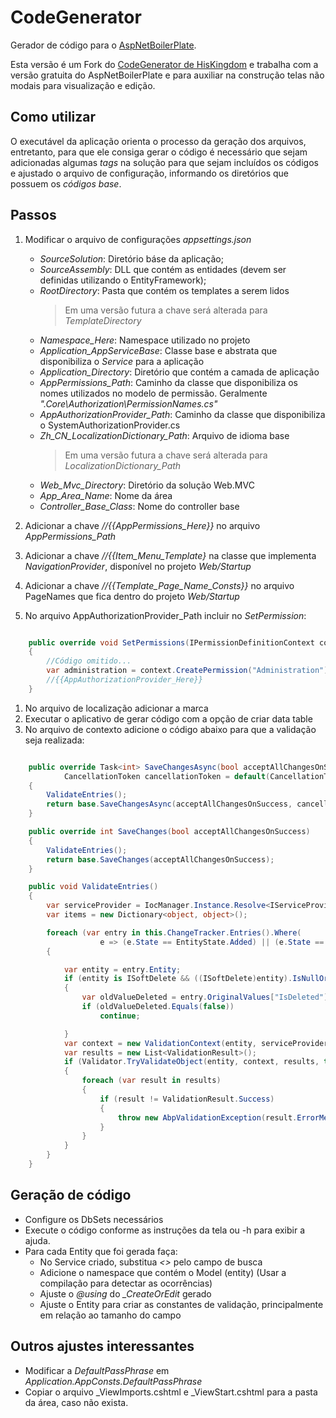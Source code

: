 # CodeGenerator

Gerador de código para o [AspNetBoilerPlate](http://aspnetboilerplate.com).

Esta versão é um Fork do [CodeGenerator de HisKingdom](https://github.com/HisKingdom/CodeGenerator)  e trabalha com a versão gratuita do AspNetBoilerPlate e para auxiliar na construção telas não modais para visualização e edição.

## Como utilizar 

O executável da aplicação orienta o processo da geração dos arquivos, entretanto, para que ele consiga gerar o código é necessário que sejam adicionadas algumas *tags* na solução para que sejam incluídos os códigos e ajustado o arquivo de configuração, informando os diretórios que possuem os *códigos base*.

## Passos

 1. Modificar o arquivo de configurações *appsettings.json*
	
	- *SourceSolution*: Diretório báse da aplicação;
	- *SourceAssembly*: DLL que contém as entidades (devem ser definidas utilizando o EntityFramework);
	- *RootDirectory*: Pasta que contém os templates a serem lidos
		> Em uma versão futura a chave será alterada para *TemplateDirectory*
	- *Namespace_Here*: Namespace utilizado no projeto
	- *Application_AppServiceBase*: Classe base e abstrata que disponibiliza o *Service* para a aplicação
	- *Application_Directory*: Diretório que contém a camada de aplicação
	- *AppPermissions_Path*: Caminho da classe que disponibiliza os nomes utilizados no modelo de permissão. Geralmente _"<Namespace>.Core\\Authorization\\PermissionNames.cs"_
	- *AppAuthorizationProvider_Path*: Caminho da classe que disponibiliza o SystemAuthorizationProvider.cs
	- *Zh_CN_LocalizationDictionary_Path*: Arquivo de idioma base
		> Em uma versão futura a chave será alterada para *LocalizationDictionary_Path*
	- *Web_Mvc_Directory*: Diretório da solução Web.MVC
	- *App_Area_Name*: Nome da área
	- *Controller_Base_Class*: Nome do controller base

 1. Adicionar a chave *//{{AppPermissions_Here}}* no arquivo *AppPermissions_Path* 
 1. Adicionar a chave *//{{Item_Menu_Template}* na classe que implementa *NavigationProvider*, disponível no projeto *Web/Startup*
 1. Adicionar a chave *//{{Template_Page_Name_Consts}}* no arquivo PageNames que fica dentro do projeto *Web/Startup*
 1. No arquivo AppAuthorizationProvider_Path incluir no *SetPermission*:
 
	
```csharp

	public override void SetPermissions(IPermissionDefinitionContext context)
	{
		//Código omitido...
		var administration = context.CreatePermission("Administration");
		//{{AppAuthorizationProvider_Here}}
	}
```

 1. No arquivo de localização adicionar a marca *<!--LocalizationDictionary_Here-->*
 1. Executar o aplicativo de gerar código com a opção de criar data table
 1. No arquivo de contexto adicione o código abaixo para que a validação seja realizada:

```csharp

	public override Task<int> SaveChangesAsync(bool acceptAllChangesOnSuccess, 
			CancellationToken cancellationToken = default(CancellationToken))
	{
		ValidateEntries();
		return base.SaveChangesAsync(acceptAllChangesOnSuccess, cancellationToken);
	}

	public override int SaveChanges(bool acceptAllChangesOnSuccess)
	{
		ValidateEntries();
		return base.SaveChanges(acceptAllChangesOnSuccess);
	}

	public void ValidateEntries()
	{
		var serviceProvider = IocManager.Instance.Resolve<IServiceProvider>();
		var items = new Dictionary<object, object>();

		foreach (var entry in this.ChangeTracker.Entries().Where(
					e => (e.State == EntityState.Added) || (e.State == EntityState.Modified)))
		{

			var entity = entry.Entity;
			if (entity is ISoftDelete && ((ISoftDelete)entity).IsNullOrDeleted())
			{
				var oldValueDeleted = entry.OriginalValues["IsDeleted"];
				if (oldValueDeleted.Equals(false))
					continue;

			}
			var context = new ValidationContext(entity, serviceProvider, items);
			var results = new List<ValidationResult>();
			if (Validator.TryValidateObject(entity, context, results, true) == false)
			{
				foreach (var result in results)
				{
					if (result != ValidationResult.Success)
					{
						throw new AbpValidationException(result.ErrorMessage);
					}
				}
			}
		}
	}
```

 

 
 
## Geração de código

* Configure os DbSets necessários
* Execute o código conforme as instruções da tela ou -h para exibir a ajuda. 
* Para cada Entity que foi gerada faça:
   - No Service criado, substitua *<<ChangeThisPropertyField>>* pelo campo de busca
   - Adicione o namespace que contém o Model (entity) (Usar a compilação para detectar as ocorrências)
   - Ajuste o *@using* do *_CreateOrEdit* gerado
   - Ajuste o Entity para criar as constantes de validação, principalmente em relação ao tamanho do campo
  
 
## Outros ajustes interessantes

- Modificar a *DefaultPassPhrase* em *Application.AppConsts.DefaultPassPhrase*
- Copiar o arquivo _ViewImports.cshtml e _ViewStart.cshtml para a pasta da área, caso não exista.
